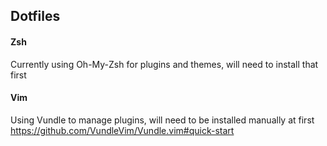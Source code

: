 ## Dotfiles

#### Zsh
Currently using Oh-My-Zsh for plugins and themes, will need to install that first

#### Vim
Using Vundle to manage plugins, will need to be installed manually at first https://github.com/VundleVim/Vundle.vim#quick-start
